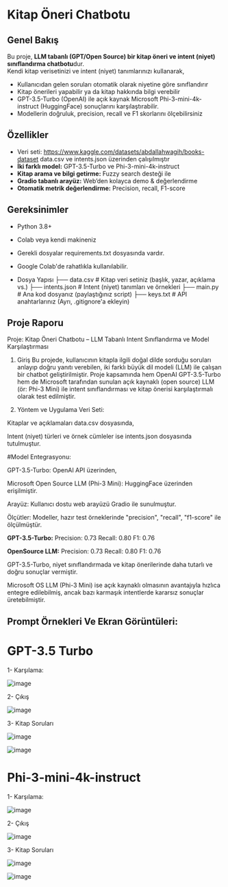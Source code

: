 # Kitap Öneri Chatbotu

## Genel Bakış

Bu proje, **LLM tabanlı (GPT/Open Source) bir kitap öneri ve intent (niyet) sınıflandırma chatbotu**dur.  
Kendi kitap verisetinizi ve intent (niyet) tanımlarınızı kullanarak,  
- Kullanıcıdan gelen soruları otomatik olarak niyetine göre sınıflandırır  
- Kitap önerileri yapabilir ya da kitap hakkında bilgi verebilir  
- GPT-3.5-Turbo (OpenAI) ile açık kaynak Microsoft Phi-3-mini-4k-instruct (HuggingFace) sonuçlarını karşılaştırabilir.
- Modellerin doğruluk, precision, recall ve F1 skorlarını ölçebilirsiniz

## Özellikler

- Veri seti: https://www.kaggle.com/datasets/abdallahwagih/books-dataset  data.csv ve intents.json üzerinden çalışılmıştır
- **İki farklı model:** GPT-3.5-Turbo ve Phi-3-mini-4k-instruct
- **Kitap arama ve bilgi getirme:** Fuzzy search desteği ile
- **Gradio tabanlı arayüz:** Web’den kolayca demo & değerlendirme
- **Otomatik metrik değerlendirme:** Precision, recall, F1-score

## Gereksinimler

- Python 3.8+
- Colab veya kendi makineniz
- Gerekli dosyalar requirements.txt dosyasında vardır.
- Google Colab'de rahatlıkla kullanılabilir.

- Dosya Yapısı
├── data.csv                # Kitap veri setiniz (başlık, yazar, açıklama vs.)
├── intents.json            # Intent (niyet) tanımları ve örnekleri
├── main.py                 # Ana kod dosyanız (paylaştığınız script)
├── keys.txt                # API anahtarlarınız (Ayrı, .gitignore'a ekleyin)


## Proje Raporu

Proje: Kitap Öneri Chatbotu – LLM Tabanlı Intent Sınıflandırma ve Model Karşılaştırması
1. Giriş
Bu projede, kullanıcının kitapla ilgili doğal dilde sorduğu soruları anlayıp doğru yanıtı verebilen, iki farklı büyük dil modeli (LLM) ile çalışan bir chatbot geliştirilmiştir. Proje kapsamında hem OpenAI GPT-3.5-Turbo hem de Microsoft tarafından sunulan açık kaynaklı (open source) LLM (ör: Phi-3 Mini) ile intent sınıflandırması ve kitap önerisi karşılaştırmalı olarak test edilmiştir.

2. Yöntem ve Uygulama
Veri Seti:

Kitaplar ve açıklamaları data.csv dosyasında,

Intent (niyet) türleri ve örnek cümleler ise intents.json dosyasında tutulmuştur.

#Model Entegrasyonu:

GPT-3.5-Turbo: OpenAI API üzerinden,

Microsoft Open Source LLM (Phi-3 Mini): HuggingFace üzerinden erişilmiştir.

Arayüz:
Kullanıcı dostu web arayüzü Gradio ile sunulmuştur.

Ölçütler:
Modeller, hazır test örneklerinde "precision", "recall", "f1-score" ile ölçülmüştür.

**GPT-3.5-Turbo:**
Precision: 0.73
Recall: 0.80
F1: 0.76

**OpenSource LLM:**
Precision: 0.73
Recall: 0.80
F1: 0.76


GPT-3.5-Turbo, niyet sınıflandırmada ve kitap önerilerinde daha tutarlı ve doğru sonuçlar vermiştir.

Microsoft OS LLM (Phi-3 Mini) ise açık kaynaklı olmasının avantajıyla hızlıca entegre edilebilmiş, ancak bazı karmaşık intentlerde kararsız sonuçlar üretebilmiştir.

## Prompt Örnekleri Ve Ekran Görüntüleri:

# GPT-3.5 Turbo

1- Karşılama:

![image](https://github.com/user-attachments/assets/ed658e66-e116-468d-9a2e-bacef1c3e589)

2- Çıkış

![image](https://github.com/user-attachments/assets/a3b61a99-3b49-4155-8183-381079508fd5)

3- Kitap Soruları

![image](https://github.com/user-attachments/assets/60e613f6-9ae2-47fc-86d8-98fb871e7d75)

![image](https://github.com/user-attachments/assets/a62d2305-a11d-4f25-a591-2d1b9c710b3b)

# Phi-3-mini-4k-instruct

1- Karşılama:

![image](https://github.com/user-attachments/assets/e2e10444-a22b-405c-b91f-8023ec2aa945)


2- Çıkış

 ![image](https://github.com/user-attachments/assets/e4721212-33fd-43d5-8f32-0b8944e86b1d)


3- Kitap Soruları

![image](https://github.com/user-attachments/assets/3715326d-d0aa-422c-8bbe-a5946d4b9594)

![image](https://github.com/user-attachments/assets/84eaf109-2896-49b8-a2fa-641e9f5cbade)






